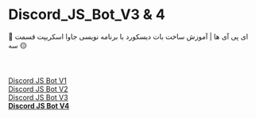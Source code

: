 # Discord_JS_Bot_V3 & 4
 🤖 ای پی آی ها | آموزش ساخت بات دیسکورد با برنامه نویسی جاوا اسکریپت قسمت سه 🟡


<br><br>
[Discord JS Bot V1](https://github.com/Paraffin-Team/Discord_JS_Bot_V1)
<br>
[Discord JS Bot V2](https://github.com/Paraffin-Team/Discord_JS_Bot_V2)
<br>
[Discord JS Bot V3](https://github.com/Paraffin-Team/Discord_JS_Bot_V3_V4)
<br>
**[Discord JS Bot V4](https://github.com/Paraffin-Team/Discord_JS_Bot_V3_V4)**
